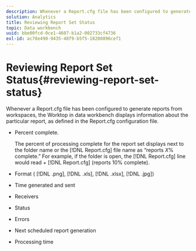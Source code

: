 ```yaml
---
description: Whenever a Report.cfg file has been configured to generate reports from workspaces, the Worktop in data workbench displays information about the particular report, as defined in the Report.cfg configuration file.
solution: Analytics
title: Reviewing Report Set Status
topic: Data workbench
uuid: bbe00fcd-0ce1-4607-b1a2-002733cf4736
exl-id: ac78e490-9435-48f9-b5f5-18208896cef1
---
```

# Reviewing Report Set Status{#reviewing-report-set-status}

Whenever a Report.cfg file has been configured to generate reports from workspaces, the Worktop in data workbench displays information about the particular report, as defined in the Report.cfg configuration file.

* Percent complete.

  The percent of processing complete for the report set displays next to the folder name or the [!DNL Report.cfg] file name as “reports *X*% complete.” For example, if the folder is open, the [!DNL Report.cfg] line would read + [!DNL Report.cfg] (reports 10% complete). 
* Format ( [!DNL .png], [!DNL .xls], [!DNL .xlsx], [!DNL .jpg]) 

* Time generated and sent 
* Receivers 
* Status 
* Errors 
* Next scheduled report generation 
* Processing time
